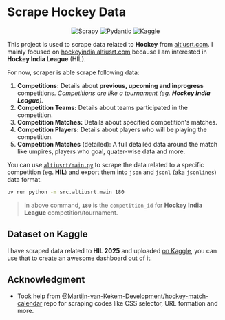 # Scrape Hockey Data

<p align="center">
  <img src="https://img.shields.io/badge/Scrapy-60A839?logo=scrapy&logoColor=fff" alt="Scrapy">
  <img src="https://img.shields.io/badge/Pydantic-E92063?logo=pydantic&logoColor=fff" alt="Pydantic">
  <a href="https://www.kaggle.com/datasets/arvanshul/hockey-india-league-2025">
     <img src="https://img.shields.io/badge/Kaggle-20BEFF?logo=kaggle&logoColor=fff" alt="Kaggle">
  </a>
</p>

This project is used to scrape data related to **Hockey** from [altiusrt.com](https://altiusrt.com). I mainly focused on
[hockeyindia.altiusrt.com](https://hockeyindia.altiusrt.com) because I am interested in **Hockey India League** (HIL).

For now, scraper is able scrape following data:

1. **Competitions:** Details about **previous, upcoming and inprogress** competitions. _Competitions are like a
   tournament (eg. **Hockey India League**)._
2. **Competition Teams:** Details about teams participated in the competition.
3. **Competition Matches:** Details about specified competition's matches.
4. **Competition Players:** Details about players who will be playing the competition.
5. **Competition Matches** (detailed): A full detailed data around the match like umpires, players who goal, quater-wise
   data and more.

You can use [`altiusrt/main.py`](src/altiusrt/main.py) to scrape the data related to a specific competition (eg.
**HIL**) and export them into `json` and `jsonl` (aka `jsonlines`) data format.

```bash
uv run python -m src.altiusrt.main 180
```

> In above command, **`180`** is the `competition_id` for **Hockey India League** competition/tournament.

## Dataset on Kaggle

I have scraped data related to **HIL 2025** and uploaded
[on Kaggle](https://www.kaggle.com/datasets/arvanshul/hockey-india-league-2025), you can use that to create an awesome
dashboard out of it.

## Acknowledgment

- Took help from
  [@Martijn-van-Kekem-Development/hockey-match-calendar](https://github.com/Martijn-van-Kekem-Development/hockey-match-calendar)
  repo for scraping codes like CSS selector, URL formation and more.
